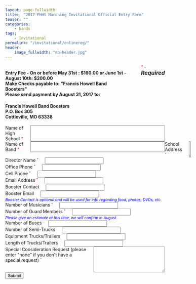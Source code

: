 ```yaml
---
layout: page-fullwidth
title:  "2017 FHHS Marching Invitational Official Entry Form"
teaser: ""
categories:
    - bands
tags:
    - Invitational
permalink: "/invitational/onlinereg/"
header:
    image_fullwidth: "mb-header.jpg"
---
```

<div class="row">
  <form action="https://formspree.io/fhhsmb@fhhsmb.org" method="POST" name="FHHSInvitational">
  <div class="large-12 columns">
  <div>
    <h4 class="cf_text">Entry Fee - On or before May 31st : $160.00 or June 1st - August 10th: $200.00<br>
  Make Checks payable to: "Francis Howell Band Boosters" <br>
  Please send payment by August 31, 2017 to:</h4>
  <h4 class="cf_text">Francis Howell Band Boosters<br> P.O. Box 305<br> Cottleville, MO 63338</h4>
  </div>
  <div>&nbsp;</div>
  <div><i style="color:#ff0000; font-size:12px; vertical-align:top;">*</i> - <i style="font-size:13pt"><b>Required</b></i></div>
  </div>
<div class="large-6 columns" id="form-row-text1">
  <label for="HSName">Name of High School <i style="color:#ff0000; font-size:12px; vertical-align:top;">*</i></label>
  <input name="HSName" id="HSName" value="" placeholder="" maxlength="200px" size="50" class="validate['required'] form-control A" title="" style="" data-inputmask="" data-load-state="" data-tooltip="" type="text" data-cip-id="HSName" required>
</div>
<div class="large-6 columns" style="float:left;" id="form-row-text2">
  <label for="BandName">Name of Band <i style="color:#ff0000; font-size:12px; vertical-align:top;">*</i></label>
  <input name="BandName" id="BandName" value="" placeholder="" maxlength="" size="50" class="validate['required'] form-control A" title="" style="" data-inputmask="" data-load-state="" data-tooltip="" type="text" data-cip-id="BandName" required>
</div>
<div class="large-10 columns" id="form-row-textarea3">
  <label for="Address" class="control-label gcore-label-top required_label">School Address <i style="color:#ff0000; font-size:9px; vertical-align:top;">*</i></label>
  <textarea name="Address" id="Address" type="text" placeholder="" rows="3" cols="60" title="" style="" data-wysiwyg="0" data-load-state="" data-tooltip="" required></textarea>
</div>
<div class="large-3 columns" id="form-row-multi-8">
  <label for="DirectorName" class="control-label gcore-label-top required_label">Director Name <i style="color:#ff0000; font-size:9px; vertical-align:top;">*</i></label>
  <input name="DirectorName" id="DirectorName" value="" placeholder="" maxlength="" size="" class="validate['required'] form-control A" title="" style="" data-inputmask="" data-load-state="" data-tooltip="" type="text" data-cip-id="DirectorName" required>
</div>
<div class="large-3 columns" id="fitem-text11">
  <label for="Office" class="control-label gcore-label-top required_label">Office Phone <i style="color:#ff0000; font-size:9px; vertical-align:top;">*</i></label>
  <input name="Office" id="Office" value="" placeholder="" maxlength="" size="" class="validate['required'] form-control A" title="" style="" data-inputmask="" data-load-state="" data-tooltip="" type="tel" data-cip-id="Office" required>
</div>
<div class="large-3 columns" id="fitem-text12">
  <label for="Cell" class="control-label gcore-label-top required_label">Cell Phone <i style="color:#ff0000; font-size:9px; vertical-align:top;">*</i></label>
  <input name="Cell" id="Cell" value="" placeholder="" maxlength="" size="" class="validate['required'] form-control A" title="" style="" data-inputmask="" data-load-state="" data-tooltip="" type="tel" data-cip-id="Cell" required>
</div>
<div class="large-3 columns" id="fitem-text13">
  <label for="Email" class="control-label gcore-label-top required_label">Email Address <i style="color:#ff0000; font-size:9px; vertical-align:top;">*</i></label>
  <input name="Email" id="Email" value="" placeholder="" maxlength="" size="" class="validate['required','email'] form-control A" title="" style="" data-inputmask="" data-load-state="" data-tooltip="" type="email" data-cip-id="Email" required>
</div>
<div class="large-6 columns" id="form-row-multi-9">
  <label for="BoosterName" class="control-label gcore-label-top">Booster Contact</label>
  <input name="BoosterName" id="BoosterName" value="" placeholder="" maxlength="" size="" class="form-control A" title="" style="" data-inputmask="" data-load-state="" data-tooltip="" type="text" data-cip-id="BoosterName">
</div>
<div class="large-6 columns" id="fitem-text15">
  <label for="BoosterEmail" class="control-label gcore-label-top">Booster Email</label>
  <input name="BoosterEmail" id="BoosterEmail" value="" placeholder="" maxlength="" size="" class="validate['email'] form-control A" title="" style="" data-inputmask="" data-load-state="" data-tooltip="" type="email" data-cip-id="BoosterEmail">
</div>
<div class="large-12 columns">
  <span style="font-size: 9pt;color:blue"><i>Booster Contact is optional and will be used for info regarding food, photos, DVDs, etc.</i></span>
</div>
<div class="large-6 columns" id="form-row-multi-10">
  <label for="Num-Musicians" class="control-label gcore-label-top required_label">Number of Musicians <i style="color:#ff0000; font-size:9px; vertical-align:top;">*</i></label>
  <input name="Num-Musicians" id="Num-Musicians" value="" placeholder="" maxlength="" size="" class="validate['required'] form-control A" title="" style="" data-inputmask="" data-load-state="" data-tooltip="" type="number" data-cip-id="Num-Musicians" required>
</div>
<div class="large-6 columns" id="fitem-text17">
  <label for="Num-Guard" class="control-label gcore-label-top required_label">Number of Guard Members <i style="color:#ff0000; font-size:9px; vertical-align:top;">*</i></label>
  <input name="Num-Guard" id="Num-Guard" value="" placeholder="" maxlength="" size="" class="validate['required'] form-control A" title="" style="" data-inputmask="" data-load-state="" data-tooltip="" type="number" data-cip-id="Num-Guard" required>
</div>
<div class="large-12 columns">
  <span style="font-size: 9pt;color:blue"><i>Please give an estimate at this time, we will confirm in August.</i></span>
</div>
<div class="large-3 columns" id="form-row-multi-16">
  <label for="Buses" class="control-label gcore-label-top">Number of Buses</label>
  <input name="Buses" id="Buses" value="" placeholder="" maxlength="" size="" class="form-control A" title="" style="" data-inputmask="" data-load-state="" data-tooltip="" type="number" data-cip-id="Buses">
</div>
<div class="large-3 columns" id="fitem-text19">
  <label for="Semis" class="control-label gcore-label-top">Number of Semi-Trucks</label>
  <input name="Semis" id="Semis" value="" placeholder="" maxlength="" size="" class="form-control A" title="" style="" data-inputmask="" data-load-state="" data-tooltip="" type="number" data-cip-id="Semis">
</div>
<div class="large-3 columns" id="fitem-text20">
  <label for="Trucks" class="control-label gcore-label-top">Equipment Trucks/Trailers </label>
  <input name="Trucks" id="Trucks" value="" placeholder="" maxlength="" size="" class="form-control A" title="" style="" data-inputmask="" data-load-state="" data-tooltip="" type="number" data-cip-id="Trucks">
</div>
<div class="large-3 columns" id="fitem-text21">
  <label for="Truck-Length" class="control-label gcore-label-top">Length of Trucks/Trailers</label>
  <input name="Truck-Length" id="Truck-Length" value="" placeholder="" maxlength="" size="" class="form-control A" title="" style="" data-inputmask="" data-load-state="" data-tooltip="" type="number" data-cip-id="Truck-Length">
</div>
<div class="large-12 columns" id="form-row-textarea3">
  <label for="Considerations" class="control-label gcore-label-top required_label">Special Consideration Request (please enter "none" if you don't have a special request) <i style="color:#ff0000; font-size:9px; vertical-align:top;">*</i></label>
  <textarea name="Considerations" id="Considerations" placeholder="" rows="5" cols="60" class="validate['required'] form-control A" title="" style="" data-wysiwyg="0" data-load-state="" data-tooltip="" required></textarea>
</div>
<div class="large-12 columns" id="fin-button20">
  <input name="button20" id="button20" type="submit" value="Submit" class="form-control A" style="" data-load-state="">
</div>
</form>
</div>
